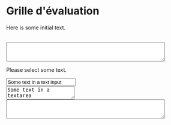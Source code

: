 <!--- 
https://stackoverflow.com/questions/5379120/get-the-highlighted-selected-text
-->

# Grille d'évaluation
Here is some initial text. 

<script>
  function getSelectionText() {
    var text = "";
    var activeEl = document.activeElement;
    var activeElTagName = activeEl ? activeEl.tagName.toLowerCase() : null;
    if (
      (activeElTagName == "textarea") || (activeElTagName == "input" &&
      /^(?:text|search|password|tel|url)$/i.test(activeEl.type)) &&
      (typeof activeEl.selectionStart == "number")
    ) {
        text = activeEl.value.slice(activeEl.selectionStart, activeEl.selectionEnd);
    } else if (window.getSelection) {
        text = window.getSelection().toString();
    }
    return text;
  }

document.onmouseup = document.onkeyup = document.onselectionchange = function() {
  var activeE1 = document.activeElement;
//  var activeElId = activeEl ? activeEl.id : null;
//  var prefix = "sel_";
//  var inputElement = prefix.concat(activeElId);
  document.getElementById("debug").value = activeEl.id;
  document.getElementById("sel_text").value = getSelectionText();
};
</script>
<!--- 
how to use
selection box has an id e.g. "text"
associated output box must have id that is "sel_" concat with id, e.g. "sel_text"
-->
<br>
<textarea id="sel_text" rows="3" cols="50"></textarea>
<p>Please select some text.</p>
<input id="text" value="Some text in a text input">
<br>
<textarea>Some text in a textarea</textarea>
<textarea id="debug" rows="3" cols="50"></textarea>
